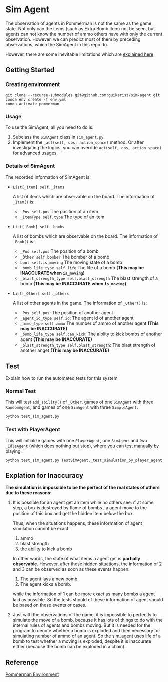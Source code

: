 

# Sim Agent

The observation of agents in Pommerman is not the same as the game state. Not only can the items (such as Extra Bomb item) not be seen, but agents can not know the number of ammo others have with only the current observation. However, we can predict most of them by preceding observations, which the SimAgent in this repo do.

However, there are some inevitable limitations which are [explained here](#explation-for-inaccuracy)

## Getting Started

### Creating environment

```
git clone --recurse-submodules git@github.com:guikarist/sim-agent.git
conda env create -f env.yml
conda activate pommerman
```

### Usage

To use the SimAgent, all you need to do is:
1. Subclass the `SimAgent` class in `sim_agent.py`.
1. Implement the `_act(self, obs, action_space)` method. Or after investigating the logics, you can override `act(self, obs, action_space)` for advanced usages. 

### Details of SimAgent

The recorded information of SimAgent is:

* `List[_Item] self._items`

    A list of items which are observable on the board. The information of `_Item()` is:

    * `_Pos self.pos` The position of an item
    * `_ItemType self.type` The type of an item
    
* `List[_Bomb] self._bombs`

    A list of bombs which are observable on the board. The information of `_Bomb()` is:

    * `_Pos self.pos` The position of a bomb
    * `_Other self.bomber` The bomber of a bomb
    * `bool self.is_moving` The moving state of a bomb
    * `_bomb_life_type self.life` The life of a bomb **(This may be INACCURATE when `is_moving`)**
    * `_blast_strength_type self.blast_strength` The blast strength of a bomb **(This may be INACCURATE when `is_moving`)**

    
* `List[_Other] self._others`

    A list of other agents in the game. The information of `_Other()` is:

    * `_Pos self.pos`: The position of another agent
    * `_agent_id_type self.id`: The agent id of another agent
    * `_ammo_type self.ammo` The number of ammo of another agent **(This may be INACCURATE)**
    * `_bomb_life_type self.can_kick`: The aiblity to kick bombs of another agent **(This may be INACCURATE)**
    * `_blast_strength_type self.blast_strength`: The blast strength of another anget **(This may be INACCURATE)**

## Test

Explain how to run the automated tests for this system

### Normal Test

This will test `add_ability()` of `_Other`, games of one `SimAgent` with three `RandomAgent`, and games of one `SimAgent` with three `SimpleAgent`.

```
python test_sim_agent.py
```

### Test with PlayerAgent

This will initialize games with one `PlayerAgent`, one `SimAgent` and two `_IdleAgent` (which does nothing but stop), where you can test manually by playing.

```
python test_sim_agent.py TestSimAgent._test_simulation_by_player_agent
```

## Explation for Inaccuracy

**The simulation is impossible to be the perfect of the real states of others due to these reasons:**

1.  It is possible for an agent get an item while no others see: if at some step, a box is destroyed by flame of bombs
, a agent move to the position of this box and get the hidden item below the box.

    Thus, when the situations happens, these information of agent simulation cannot be exact:

    1. ammo
    1. blast strength
    1. the ability to kick a bomb
    
    In other words, the state of what items a agent get is **partially observable**.
    However, after these hidden situations, the information of 2 and 3 can be observed as soon as these events happen:
    
    1. The agent lays a new bomb.
    1. The agent kicks a bomb.
    
    while the information of 1 can be more exact as many bombs a agent laid as possible.
    So the tests should of these information of agent should be based on these events or cases.

2.  Just with the observations of the game, it is impossible to perfectly to simulate the move of a bomb, because it
 has lots of things to do with the internal rules of agents and bombs moving. But it is needed for the program to denote
 whether a bomb is exploded and then necessary for simulating number of ammo of an agent. So the sim_agent uses life of
 a bomb to test whether a moving is exploded, despite it is inaccurate either (because the bomb can be exploded in a
 chain).
 
## Reference

[Pommerman Environment](https://www.pommerman.com/)
